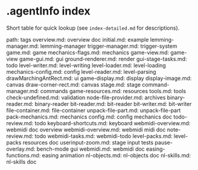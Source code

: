 # .agentInfo index


Short table for quick lookup (see `index-detailed.md` for descriptions).

path: tags
overview.md: overview doc
initial.md: example
lemming-manager.md: lemming-manager
trigger-manager.md: trigger-system
game.md: game
mechanics-flags.md: mechanics
game-view.md: game-view
game-gui.md: gui
ground-renderer.md: render
gui-stage-tasks.md: todo
level-writer.md: level-writing
level-loader.md: level-loading
mechanics-config.md: config
level-reader.md: level-parsing
drawMarchingAntRect.md: ui
game-display.md: display
display-image.md: canvas
draw-corner-rect.md: canvas
stage.md: stage
command-manager.md: commands
game-resources.md: resources
tools.md: tools
check-undefined.md: validation
node-file-provider.md: archives
binary-reader.md: binary-reader
bit-reader.md: bit-reader
bit-writer.md: bit-writer
file-container.md: file-container
unpack-file-part.md: unpack-file-part
pack-mechanics.md: mechanics
config.md: config mechanics doc
todo-review.md: todo
keyboard-shortcuts.md: keyboard
webmidi-overview.md: webmidi doc overview
webmidi-overview.md: webmidi midi doc
note-review.md: todo
webmidi-tasks.md: webmidi-todo
level-packs.md: level-packs resources doc
userinput-zoom.md: stage input tests
pause-overlay.md: bench-mode gui
webmidi.md: webmidi doc
easing-functions.md: easing animation
nl-objects.md: nl-objects doc
nl-skills.md: nl-skills doc
